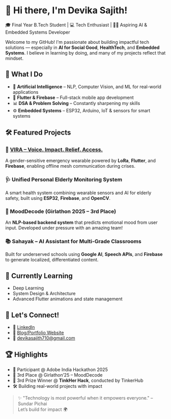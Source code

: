 # 👋 Hi there, I'm Devika Sajith!

🎓 Final Year B.Tech Student | 💻 Tech Enthusiast | 👩‍💻 Aspiring AI & Embedded Systems Developer

Welcome to my GitHub! I'm passionate about building impactful tech solutions — especially in **AI for Social Good**, **HealthTech**, and **Embedded Systems**. I believe in learning by doing, and many of my projects reflect that mindset.



## 🧠 What I Do

- 🔬 **Artificial Intelligence** – NLP, Computer Vision, and ML for real-world applications
- 📱 **Flutter & Firebase** – Full-stack mobile app development
- 📊 **DSA & Problem Solving** – Constantly sharpening my skills
- ⚙️ **Embedded Systems** – ESP32, Arduino, IoT & sensors for smart systems



## 🛠️ Featured Projects

### 🔗 [VIRA – Voice. Impact. Relief. Access.](https://github.com/devikasajith/vira)
A gender-sensitive emergency wearable powered by **LoRa**, **Flutter**, and **Firebase**, enabling offline mesh communication during crises.

### 🩺 Unified Personal Elderly Monitoring System
A smart health system combining wearable sensors and AI for elderly safety, built using **ESP32**, **Firebase**, and **OpenCV**.

### 🧠 MoodDecode (Girlathon 2025 – 3rd Place)
An **NLP-based backend system** that predicts emotional mood from user input. Developed under pressure with an amazing team!

### 📚 Sahayak – AI Assistant for Multi-Grade Classrooms
Built for underserved schools using **Google AI**, **Speech APIs**, and **Firebase** to generate localized, differentiated content.


## 🌱 Currently Learning
- Deep Learning 
- System Design & Architecture
- Advanced Flutter animations and state management



## 💬 Let's Connect!
- 🔗 [LinkedIn](https://www.linkedin.com/in/devikasajith/)
- 📝 [Blog/Portfolio Website](#coming-soon)
- 📧 devikasajith710@gmail.com 



## 🏆 Highlights
- 🧠 Participant @ Adobe India Hackathon 2025  
- 🥉 3rd Place @ Girlathon’25 – MoodDecode  
- 🥉 3rd Prize Winner @ **TinkHer Hack**, conducted by TinkerHub  
- 🛠️ Building real-world projects with impact



> ✨ "Technology is most powerful when it empowers everyone." – Sundar Pichai   
Let’s build for impact 🌍
